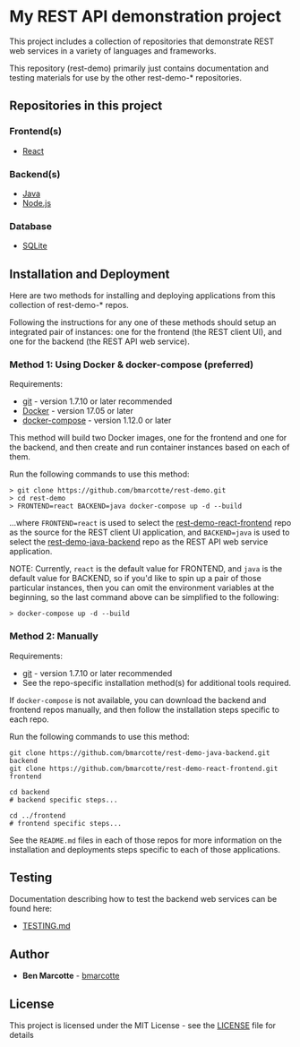 # My REST API demonstration project

This project includes a collection of repositories that demonstrate REST web services in a variety of languages
and frameworks.

This repository (rest-demo) primarily just contains documentation and testing materials for use by the other
rest-demo-* repositories.

## Repositories in this project

### Frontend(s)

* [React](https://github.com/bmarcotte/rest-demo-react-frontend)

### Backend(s)

* [Java](https://github.com/bmarcotte/rest-demo-java-backend)
* [Node.js](https://github.com/bmarcotte/rest-demo-node-backend)

### Database

* [SQLite](https://github.com/bmarcotte/rest-demo-sqlite-database)

## Installation and Deployment

Here are two methods for installing and deploying applications from this collection of rest-demo-* repos.

Following the instructions for any one of these methods should setup an integrated pair of instances: one for the
frontend (the REST client UI), and one for the backend (the REST API web service).

### Method 1: Using Docker & docker-compose (preferred)

Requirements:
* [git](https://git-scm.com/book/en/v2/Getting-Started-Installing-Git) - version 1.7.10 or later recommended
* [Docker](https://www.docker.com/get-docker) - version 17.05 or later
* [docker-compose](https://docs.docker.com/compose/install/) - version 1.12.0 or later

This method will build two Docker images, one for the frontend and one for the backend, and then create and run
container instances based on each of them.

Run the following commands to use this method:
```
> git clone https://github.com/bmarcotte/rest-demo.git
> cd rest-demo
> FRONTEND=react BACKEND=java docker-compose up -d --build
```
...where `FRONTEND=react` is used to select the
[rest-demo-react-frontend](https://github.com/bmarcotte/rest-demo-react-frontend) repo as the source for the REST
client UI application, and `BACKEND=java` is used to select the
[rest-demo-java-backend](https://github.com/bmarcotte/rest-demo-java-backend) repo as the REST API web service
application.

NOTE: Currently, `react` is the default value for FRONTEND, and `java` is the default value for BACKEND, so if you'd
like to spin up a pair of those particular instances, then you can omit the environment variables at the beginning, so
the last command above can be simplified to the following:
```
> docker-compose up -d --build
```

### Method 2: Manually

Requirements:
* [git](https://git-scm.com/book/en/v2/Getting-Started-Installing-Git) - version 1.7.10 or later recommended
* See the repo-specific installation method(s) for additional tools required.

If `docker-compose` is not available, you can download the backend and frontend repos manually, and then follow the
installation steps specific to each repo.

Run the following commands to use this method:
```
git clone https://github.com/bmarcotte/rest-demo-java-backend.git backend
git clone https://github.com/bmarcotte/rest-demo-react-frontend.git frontend

cd backend
# backend specific steps...

cd ../frontend
# frontend specific steps...
```

See the `README.md` files in each of those repos for more information on the installation and deployments steps
specific to each of those applications.

## Testing

Documentation describing how to test the backend web services can be found here:
* [TESTING.md](TESTING.md)

## Author

* **Ben Marcotte** - [bmarcotte](https://github.com/bmarcotte)

## License

This project is licensed under the MIT License - see the [LICENSE](LICENSE) file for details
